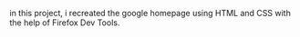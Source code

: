 in this project, i recreated the google homepage using HTML and CSS with the help of Firefox Dev Tools.
